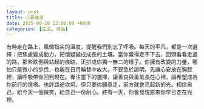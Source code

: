 ```yaml
---
layout: post
title: 心靈雞湯
date: 2025-09-19 12:00:00 +0000
categories: [生活, 成長]
---
```


有時走在路上，風像指尖的溫度，提醒我們別忘了呼吸。每天的平凡，都是一次選擇：把焦慮變成動力，把懷疑變成成長的土壤。當你覺得走不下去，回頭看看走過的路，那些跌倒與站起的痕跡，正拼成你獨一無二的樣子。你擁有改變的力量，哪怕只是微小的步伐，也能在日月輪替中放大。不要急於證明，先讓心安放在胸腔裡，讓呼吸帶你回到現在。專注當下的選擇，讓善良與勇氣長在心裡，讓希望成為你前行的燈塔。也許路途坎坷，但只要你願意走，前方就會亮起新的光。相信自己，給今天一個微笑，給自己一份耐心。終有一天，你會發現原來你早已走在光裡。